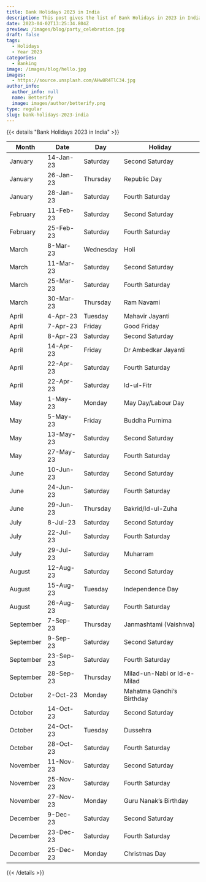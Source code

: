 ```yaml
---
title: Bank Holidays 2023 in India
description: This post gives the list of Bank Holidays in 2023 in India.
date: 2023-04-02T13:25:34.804Z
preview: /images/blog/party_celebration.jpg
draft: false
tags:
  - Holidays
  - Year 2023
categories:
  - Banking
image: /images/blog/hello.jpg
images:
  - https://source.unsplash.com/AHw8R4TlC34.jpg
author_info:
  author_info: null
  name: Betterify
  image: images/author/betterify.png
type: regular
slug: bank-holidays-2023-india
---
```


{{< details "<marker>Bank Holidays 2023 in India</marker>" >}}

Month     | Date      | Day       | Holiday                    
--------- | --------- | --------- | ---------------------------
January   | 14-Jan-23 | Saturday  | Second Saturday            
January   | 26-Jan-23 | Thursday  | Republic Day               
January   | 28-Jan-23 | Saturday  | Fourth Saturday            
February  | 11-Feb-23 | Saturday  | Second Saturday            
February  | 25-Feb-23 | Saturday  | Fourth Saturday            
March     | 8-Mar-23  | Wednesday | Holi                       
March     | 11-Mar-23 | Saturday  | Second Saturday            
March     | 25-Mar-23 | Saturday  | Fourth Saturday            
March     | 30-Mar-23 | Thursday  | Ram Navami                 
April     | 4-Apr-23  | Tuesday   | Mahavir Jayanti            
April     | 7-Apr-23  | Friday    | Good Friday                
April     | 8-Apr-23  | Saturday  | Second Saturday            
April     | 14-Apr-23 | Friday    | Dr Ambedkar Jayanti        
April     | 22-Apr-23 | Saturday  | Fourth Saturday            
April     | 22-Apr-23 | Saturday  | Id-ul-Fitr                 
May       | 1-May-23  | Monday    | May Day/Labour Day         
May       | 5-May-23  | Friday    | Buddha Purnima             
May       | 13-May-23 | Saturday  | Second Saturday            
May       | 27-May-23 | Saturday  | Fourth Saturday            
June      | 10-Jun-23 | Saturday  | Second Saturday            
June      | 24-Jun-23 | Saturday  | Fourth Saturday            
June      | 29-Jun-23 | Thursday  | Bakrid/Id-ul-Zuha          
July      | 8-Jul-23  | Saturday  | Second Saturday            
July      | 22-Jul-23 | Saturday  | Fourth Saturday            
July      | 29-Jul-23 | Saturday  | Muharram                   
August    | 12-Aug-23 | Saturday  | Second Saturday            
August    | 15-Aug-23 | Tuesday   | Independence Day           
August    | 26-Aug-23 | Saturday  | Fourth Saturday            
September | 7-Sep-23  | Thursday  | Janmashtami (Vaishnva)     
September | 9-Sep-23  | Saturday  | Second Saturday            
September | 23-Sep-23 | Saturday  | Fourth Saturday            
September | 28-Sep-23 | Thursday  | Milad-un-Nabi or Id-e-Milad
October   | 2-Oct-23  | Monday    | Mahatma Gandhi’s Birthday  
October   | 14-Oct-23 | Saturday  | Second Saturday            
October   | 24-Oct-23 | Tuesday   | Dussehra                   
October   | 28-Oct-23 | Saturday  | Fourth Saturday            
November  | 11-Nov-23 | Saturday  | Second Saturday            
November  | 25-Nov-23 | Saturday  | Fourth Saturday            
November  | 27-Nov-23 | Monday    | Guru Nanak’s Birthday      
December  | 9-Dec-23  | Saturday  | Second Saturday            
December  | 23-Dec-23 | Saturday  | Fourth Saturday            
December  | 25-Dec-23 | Monday    | Christmas Day              
{{< /details >}}